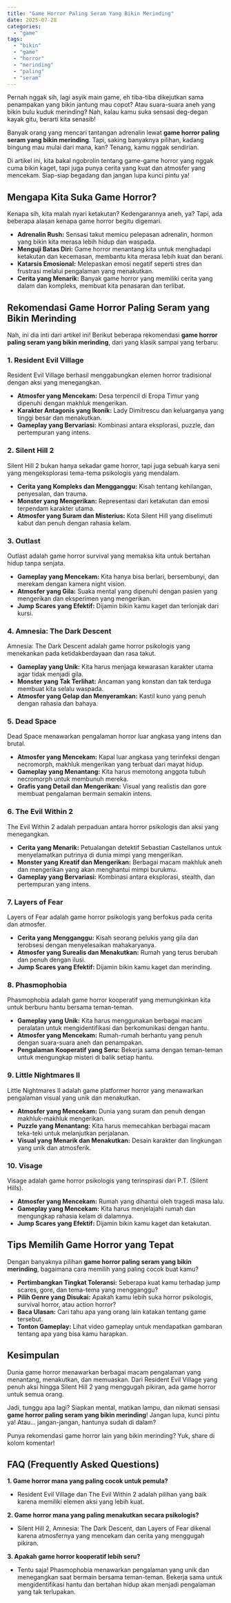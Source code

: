 ```yaml
---
title: "Game Horror Paling Seram Yang Bikin Merinding"
date: 2025-07-28
categories: 
  - "game"
tags: 
  - "bikin"
  - "game"
  - "horror"
  - "merinding"
  - "paling"
  - "seram"
---
```


Pernah nggak sih, lagi asyik main game, eh tiba-tiba dikejutkan sama penampakan yang bikin jantung mau copot? Atau suara-suara aneh yang bikin bulu kuduk merinding? Nah, kalau kamu suka sensasi deg-degan kayak gitu, berarti kita senasib!

Banyak orang yang mencari tantangan adrenalin lewat **game horror paling seram yang bikin merinding**. Tapi, saking banyaknya pilihan, kadang bingung mau mulai dari mana, kan? Tenang, kamu nggak sendirian.

Di artikel ini, kita bakal ngobrolin tentang game-game horror yang nggak cuma bikin kaget, tapi juga punya cerita yang kuat dan atmosfer yang mencekam. Siap-siap begadang dan jangan lupa kunci pintu ya!

## Mengapa Kita Suka Game Horror?

Kenapa sih, kita malah nyari ketakutan? Kedengarannya aneh, ya? Tapi, ada beberapa alasan kenapa game horror begitu digemari.

- **Adrenalin Rush:** Sensasi takut memicu pelepasan adrenalin, hormon yang bikin kita merasa lebih hidup dan waspada.
- **Menguji Batas Diri:** Game horror menantang kita untuk menghadapi ketakutan dan kecemasan, membantu kita merasa lebih kuat dan berani.
- **Katarsis Emosional:** Melepaskan emosi negatif seperti stres dan frustrasi melalui pengalaman yang menakutkan.
- **Cerita yang Menarik:** Banyak game horror yang memiliki cerita yang dalam dan kompleks, membuat kita penasaran dan terlibat.

## Rekomendasi Game Horror Paling Seram yang Bikin Merinding

Nah, ini dia inti dari artikel ini! Berikut beberapa rekomendasi **game horror paling seram yang bikin merinding**, dari yang klasik sampai yang terbaru:

### 1\. Resident Evil Village

Resident Evil Village berhasil menggabungkan elemen horror tradisional dengan aksi yang menegangkan.

- **Atmosfer yang Mencekam:** Desa terpencil di Eropa Timur yang dipenuhi dengan makhluk mengerikan.
- **Karakter Antagonis yang Ikonik:** Lady Dimitrescu dan keluarganya yang tinggi besar dan menakutkan.
- **Gameplay yang Bervariasi:** Kombinasi antara eksplorasi, puzzle, dan pertempuran yang intens.

### 2\. Silent Hill 2

Silent Hill 2 bukan hanya sekadar game horror, tapi juga sebuah karya seni yang mengeksplorasi tema-tema psikologis yang mendalam.

- **Cerita yang Kompleks dan Mengganggu:** Kisah tentang kehilangan, penyesalan, dan trauma.
- **Monster yang Mengerikan:** Representasi dari ketakutan dan emosi terpendam karakter utama.
- **Atmosfer yang Suram dan Misterius:** Kota Silent Hill yang diselimuti kabut dan penuh dengan rahasia kelam.

### 3\. Outlast

Outlast adalah game horror survival yang memaksa kita untuk bertahan hidup tanpa senjata.

- **Gameplay yang Mencekam:** Kita hanya bisa berlari, bersembunyi, dan merekam dengan kamera night vision.
- **Atmosfer yang Gila:** Suaka mental yang dipenuhi dengan pasien yang mengerikan dan eksperimen yang mengerikan.
- **Jump Scares yang Efektif:** Dijamin bikin kamu kaget dan terlonjak dari kursi.

### 4\. Amnesia: The Dark Descent

Amnesia: The Dark Descent adalah game horror psikologis yang menekankan pada ketidakberdayaan dan rasa takut.

- **Gameplay yang Unik:** Kita harus menjaga kewarasan karakter utama agar tidak menjadi gila.
- **Monster yang Tak Terlihat:** Ancaman yang konstan dan tak terduga membuat kita selalu waspada.
- **Atmosfer yang Gelap dan Menyeramkan:** Kastil kuno yang penuh dengan rahasia dan bahaya.

### 5\. Dead Space

Dead Space menawarkan pengalaman horror luar angkasa yang intens dan brutal.

- **Atmosfer yang Mencekam:** Kapal luar angkasa yang terinfeksi dengan necromorph, makhluk mengerikan yang terbuat dari mayat hidup.
- **Gameplay yang Menantang:** Kita harus memotong anggota tubuh necromorph untuk membunuh mereka.
- **Grafis yang Detail dan Mengerikan:** Visual yang realistis dan gore membuat pengalaman bermain semakin intens.

### 6\. The Evil Within 2

The Evil Within 2 adalah perpaduan antara horror psikologis dan aksi yang menegangkan.

- **Cerita yang Menarik:** Petualangan detektif Sebastian Castellanos untuk menyelamatkan putrinya di dunia mimpi yang mengerikan.
- **Monster yang Kreatif dan Mengerikan:** Berbagai macam makhluk aneh dan mengerikan yang akan menghantui mimpi burukmu.
- **Gameplay yang Bervariasi:** Kombinasi antara eksplorasi, stealth, dan pertempuran yang intens.

### 7\. Layers of Fear

Layers of Fear adalah game horror psikologis yang berfokus pada cerita dan atmosfer.

- **Cerita yang Mengganggu:** Kisah seorang pelukis yang gila dan terobsesi dengan menyelesaikan mahakaryanya.
- **Atmosfer yang Surealis dan Menakutkan:** Rumah yang terus berubah dan penuh dengan ilusi.
- **Jump Scares yang Efektif:** Dijamin bikin kamu kaget dan merinding.

### 8\. Phasmophobia

Phasmophobia adalah game horror kooperatif yang memungkinkan kita untuk berburu hantu bersama teman-teman.

- **Gameplay yang Unik:** Kita harus menggunakan berbagai macam peralatan untuk mengidentifikasi dan berkomunikasi dengan hantu.
- **Atmosfer yang Mencekam:** Rumah-rumah berhantu yang penuh dengan suara-suara aneh dan penampakan.
- **Pengalaman Kooperatif yang Seru:** Bekerja sama dengan teman-teman untuk mengungkap misteri di balik setiap hantu.

### 9\. Little Nightmares II

Little Nightmares II adalah game platformer horror yang menawarkan pengalaman visual yang unik dan menakutkan.

- **Atmosfer yang Mencekam:** Dunia yang suram dan penuh dengan makhluk-makhluk mengerikan.
- **Puzzle yang Menantang:** Kita harus memecahkan berbagai macam teka-teki untuk melanjutkan perjalanan.
- **Visual yang Menarik dan Menakutkan:** Desain karakter dan lingkungan yang unik dan atmosferik.

### 10\. Visage

Visage adalah game horror psikologis yang terinspirasi dari P.T. (Silent Hills).

- **Atmosfer yang Mencekam:** Rumah yang dihantui oleh tragedi masa lalu.
- **Gameplay yang Mencekam:** Kita harus menjelajahi rumah dan mengungkap rahasia kelam di dalamnya.
- **Jump Scares yang Efektif:** Dijamin bikin kamu kaget dan ketakutan.

## Tips Memilih Game Horror yang Tepat

Dengan banyaknya pilihan **game horror paling seram yang bikin merinding**, bagaimana cara memilih yang paling cocok buat kamu?

- **Pertimbangkan Tingkat Toleransi:** Seberapa kuat kamu terhadap jump scares, gore, dan tema-tema yang mengganggu?
- **Pilih Genre yang Disukai:** Apakah kamu lebih suka horror psikologis, survival horror, atau action horror?
- **Baca Ulasan:** Cari tahu apa yang orang lain katakan tentang game tersebut.
- **Tonton Gameplay:** Lihat video gameplay untuk mendapatkan gambaran tentang apa yang bisa kamu harapkan.

## Kesimpulan

Dunia game horror menawarkan berbagai macam pengalaman yang menantang, menakutkan, dan memuaskan. Dari Resident Evil Village yang penuh aksi hingga Silent Hill 2 yang menggugah pikiran, ada game horror untuk semua orang.

Jadi, tunggu apa lagi? Siapkan mental, matikan lampu, dan nikmati sensasi **game horror paling seram yang bikin merinding**! Jangan lupa, kunci pintu ya! Atau... jangan-jangan, hantunya sudah di dalam?

Punya rekomendasi game horror lain yang bikin merinding? Yuk, share di kolom komentar!

## FAQ (Frequently Asked Questions)

**1\. Game horror mana yang paling cocok untuk pemula?**

- Resident Evil Village dan The Evil Within 2 adalah pilihan yang baik karena memiliki elemen aksi yang lebih kuat.

**2\. Game horror mana yang paling menakutkan secara psikologis?**

- Silent Hill 2, Amnesia: The Dark Descent, dan Layers of Fear dikenal karena atmosfernya yang mencekam dan cerita yang menggugah pikiran.

**3\. Apakah game horror kooperatif lebih seru?**

- Tentu saja! Phasmophobia menawarkan pengalaman yang unik dan menegangkan saat bermain bersama teman-teman. Bekerja sama untuk mengidentifikasi hantu dan bertahan hidup akan menjadi pengalaman yang tak terlupakan.
